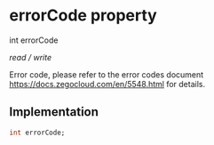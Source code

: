 


# errorCode property







int errorCode
  
_<span class="feature">read / write</span>_



<p>Error code, please refer to the error codes document <a href="https://docs.zegocloud.com/en/5548.html">https://docs.zegocloud.com/en/5548.html</a> for details.</p>



## Implementation

```dart
int errorCode;
```







